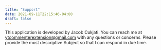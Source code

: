 ```yaml
---
title: "Support"
date: 2021-09-11T22:15:46-04:00
draft: false
---
```


This application is developed by Jacob Cukjati. You can reach me at <ytcommenterextension@gmail.com> with any questions or concerns. Please provide the most descriptive Subject so that I can respond in due time.

